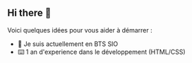 ## Hi there 👋

Voici quelques idées pour vous aider à démarrer :

- 🔭 Je suis actuellement en BTS SIO
- ⌨️ 1 an d'experience dans le développement (HTML/CSS)
